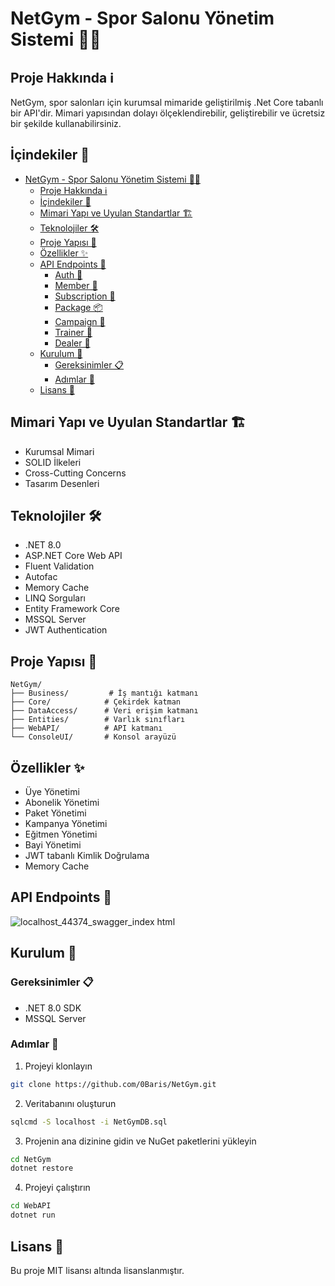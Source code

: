 # NetGym - Spor Salonu Yönetim Sistemi 🏋️‍♂️

## Proje Hakkında ℹ️
NetGym, spor salonları için kurumsal mimaride geliştirilmiş .Net Core tabanlı bir API'dir. Mimari yapısından dolayı ölçeklendirebilir, geliştirebilir ve ücretsiz bir şekilde kullanabilirsiniz. 

## İçindekiler 📑
- [NetGym - Spor Salonu Yönetim Sistemi 🏋️‍♂️](#netgym---spor-salonu-yönetim-sistemi-️️)
  - [Proje Hakkında ℹ️](#proje-hakkında-ℹ️)
  - [İçindekiler 📑](#i̇çindekiler-)
  - [Mimari Yapı ve Uyulan Standartlar 🏗️](#mimari-yapı-ve-uyulan-standartlar-️)
  - [Teknolojiler 🛠️](#teknolojiler-️)
  - [Proje Yapısı 📁](#proje-yapısı-)
  - [Özellikler ✨](#özellikler-)
  - [API Endpoints 🔌](#api-endpoints-)
    - [Auth 🔐](#auth-)
    - [Member 👥](#member-)
    - [Subscription 📝](#subscription-)
    - [Package 📦](#package-)
    - [Campaign 🎯](#campaign-)
    - [Trainer 💪](#trainer-)
    - [Dealer 🤝](#dealer-)
  - [Kurulum 🚀](#kurulum-)
    - [Gereksinimler 📋](#gereksinimler-)
    - [Adımlar 📝](#adımlar-)
  - [Lisans 📄](#lisans-)

## Mimari Yapı ve Uyulan Standartlar 🏗️
- Kurumsal Mimari
- SOLID İlkeleri
- Cross-Cutting Concerns
- Tasarım Desenleri

## Teknolojiler 🛠️
- .NET 8.0
- ASP.NET Core Web API
- Fluent Validation
- Autofac
- Memory Cache
- LINQ Sorguları
- Entity Framework Core
- MSSQL Server
- JWT Authentication

## Proje Yapısı 📁
```
NetGym/
├── Business/         # İş mantığı katmanı
├── Core/            # Çekirdek katman
├── DataAccess/      # Veri erişim katmanı
├── Entities/        # Varlık sınıfları
├── WebAPI/          # API katmanı
└── ConsoleUI/       # Konsol arayüzü
```

## Özellikler ✨
- Üye Yönetimi
- Abonelik Yönetimi
- Paket Yönetimi
- Kampanya Yönetimi
- Eğitmen Yönetimi
- Bayi Yönetimi
- JWT tabanlı Kimlik Doğrulama 
- Memory Cache

## API Endpoints 🔌

![localhost_44374_swagger_index html](https://github.com/user-attachments/assets/a2f57d0a-3cb5-4017-b521-27e6967d98ba)


## Kurulum 🚀

### Gereksinimler 📋
- .NET 8.0 SDK
- MSSQL Server

### Adımlar 📝
1. Projeyi klonlayın
```bash
git clone https://github.com/0Baris/NetGym.git
```

2. Veritabanını oluşturun
```bash
sqlcmd -S localhost -i NetGymDB.sql
```

3. Projenin ana dizinine gidin ve NuGet paketlerini yükleyin
```bash
cd NetGym
dotnet restore
```

4. Projeyi çalıştırın
```bash
cd WebAPI
dotnet run
```

## Lisans 📄
Bu proje MIT lisansı altında lisanslanmıştır.
